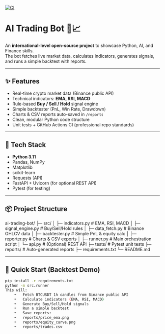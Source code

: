 [![CI](https://github.com/shekharbisla/ai-trading-bot/actions/workflows/ci.yml/badge.svg)](https://github.com/shekharbisla/ai-trading-bot/actions/workflows/ci.yml)
# AI Trading Bot 🤖📈

An **international-level open-source project** to showcase Python, AI, and Finance skills.  
The bot fetches live market data, calculates indicators, generates signals, and runs a simple backtest with reports.

---

## ✨ Features
- Real-time crypto market data (Binance public API)
- Technical indicators: **EMA, RSI, MACD**
- Rule-based **Buy / Sell / Hold** signal engine
- Simple backtester (PnL, Win Rate, Drawdown)
- Charts & CSV reports auto-saved in `/reports`
- Clean, modular Python code structure
- Unit tests + GitHub Actions CI (professional repo standards)

---

## 🧰 Tech Stack
- **Python 3.11**
- Pandas, NumPy
- Matplotlib
- scikit-learn
- Requests (API)
- FastAPI + Uvicorn (for optional REST API)
- Pytest (for testing)

---

## 📦 Project Structure

ai-trading-bot/
├─ src/
│   ├─ indicators.py      # EMA, RSI, MACD
│   ├─ signal_engine.py   # Buy/Sell/Hold rules
│   ├─ data_fetch.py      # Binance OHLCV data
│   ├─ backtester.py      # Simple PnL & equity calc
│   ├─ reporter.py        # Charts & CSV exports
│   ├─ runner.py          # Main orchestration script
│   └─ api.py             # (Optional) REST API
├─ tests/                 # Pytest unit tests
├─ reports/               # Auto-generated reports
├─ requirements.txt
└─ README.md

---
## 🚀 Quick Start (Backtest Demo)
```bash
pip install -r requirements.txt
python -m src.runner
This will:
	•	Fetch BTCUSDT 1h candles from Binance public API
	•	Calculate indicators (EMA, RSI, MACD)
	•	Generate Buy/Sell/Hold signals
	•	Run a simple backtest
	•	Save reports:
	•	reports/price_ema.png
	•	reports/equity_curve.png
	•	reports/trades.csv
